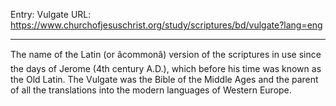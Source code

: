 Entry: Vulgate
URL: https://www.churchofjesuschrist.org/study/scriptures/bd/vulgate?lang=eng

---

The name of the Latin (or âcommonâ) version of the scriptures in use since the days of Jerome (4th century A.D.), which before his time was known as the Old Latin. The Vulgate was the Bible of the Middle Ages and the parent of all the translations into the modern languages of Western Europe.
